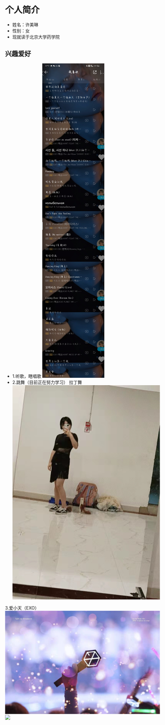 <!DOCTYPE html>
<html lang="zh-cn">
    <head>
        <meta charset="utf-8"/>
        <title>我的第一个网页</title>
    </head>
    <body>
        <h1>个人简介</h1>
      <ul>
        <p><li>姓名：许美琳</li>
          <li> 性别：女</li>
          <li>现就读于北京大学药学院</p ></li>
      </ul>
      <h2>兴趣爱好</h2>
      <ul>
      <p><li>1.听歌，瞎唱歌
        <img src="歌单.jpg"></li>
        <li>2.跳舞（目前正在努力学习）
        拉丁舞
          <img src="跳舞照片.jpg"></li>
  </ul>
        3.爱小天（EXO）
        <img src="爱丽.jpg">
  <img src="小天（2).jpg"></p>
    </body>
</html>
